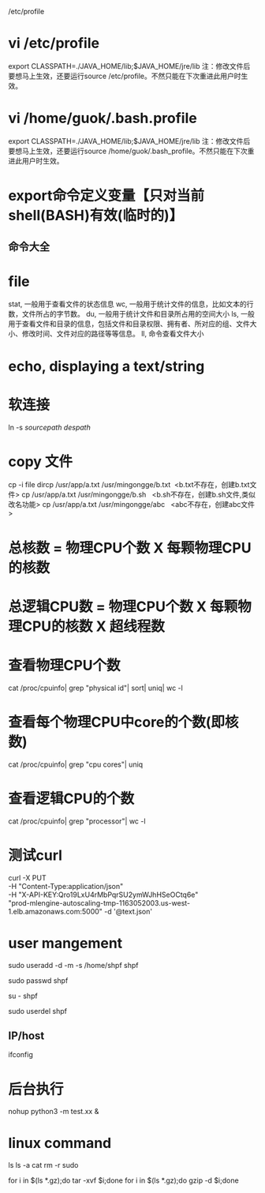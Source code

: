 <!-- set env variables -->
/etc/profile

# vi /etc/profile 
export CLASSPATH=./JAVA_HOME/lib;$JAVA_HOME/jre/lib 
注：修改文件后要想马上生效，还要运行source /etc/profile。不然只能在下次重进此用户时生效。

# vi /home/guok/.bash.profile 
export CLASSPATH=./JAVA_HOME/lib;$JAVA_HOME/jre/lib 
注：修改文件后要想马上生效，还要运行source /home/guok/.bash_profile。不然只能在下次重进此用户时生效。

# export命令定义变量【只对当前shell(BASH)有效(临时的)】



## 命令大全
<!-- https://github.com/mingongge/Learn-a-Linux-command-every-day -->

# file 
stat, 一般用于查看文件的状态信息
wc, 一般用于统计文件的信息，比如文本的行数，文件所占的字节数。
du, 一般用于统计文件和目录所占用的空间大小
ls, 一般用于查看文件和目录的信息，包括文件和目录权限、拥有者、所对应的组、文件大小、修改时间、文件对应的路径等等信息。
ll, 命令查看文件大小

# echo, displaying a text/string
# 软连接
ln -s $source path$ $des path$

# copy 文件
<!-- https://segmentfault.com/a/1190000038754092 -->
cp -i file dircp /usr/app/a.txt /usr/mingongge/b.txt  <b.txt不存在，创建b.txt文件>
cp /usr/app/a.txt /usr/mingongge/b.sh   <b.sh不存在，创建b.sh文件,类似改名功能>
cp /usr/app/a.txt /usr/mingongge/abc   <abc不存在，创建abc文件>


# 总核数 = 物理CPU个数 X 每颗物理CPU的核数 
# 总逻辑CPU数 = 物理CPU个数 X 每颗物理CPU的核数 X 超线程数

# 查看物理CPU个数
cat /proc/cpuinfo| grep "physical id"| sort| uniq| wc -l

# 查看每个物理CPU中core的个数(即核数)
cat /proc/cpuinfo| grep "cpu cores"| uniq

# 查看逻辑CPU的个数
cat /proc/cpuinfo| grep "processor"| wc -l


# 测试curl
curl -X PUT \
 -H "Content-Type:application/json" \
 -H "X-API-KEY:Qro19LxU4rMbPqrSU2ymWJhHSeOCtq6e" \
 "prod-mlengine-autoscaling-tmp-1163052003.us-west-1.elb.amazonaws.com:5000" -d '@text.json'

# user mangement
<!-- add, -s 非常重要 -->
sudo useradd -d -m -s /home/shpf shpf 
<!-- passwd -->
sudo passwd shpf
<!-- login -->
su - shpf
<!--  del -->
sudo userdel shpf

## IP/host
ifconfig

# 后台执行
nohup python3 -m test.xx &

# linux command
ls 
ls -a 
cat 
rm -r 
sudo 


for i in $(ls *.gz);do tar -xvf $i;done
for i in $(ls *.gz);do gzip -d $i;done

